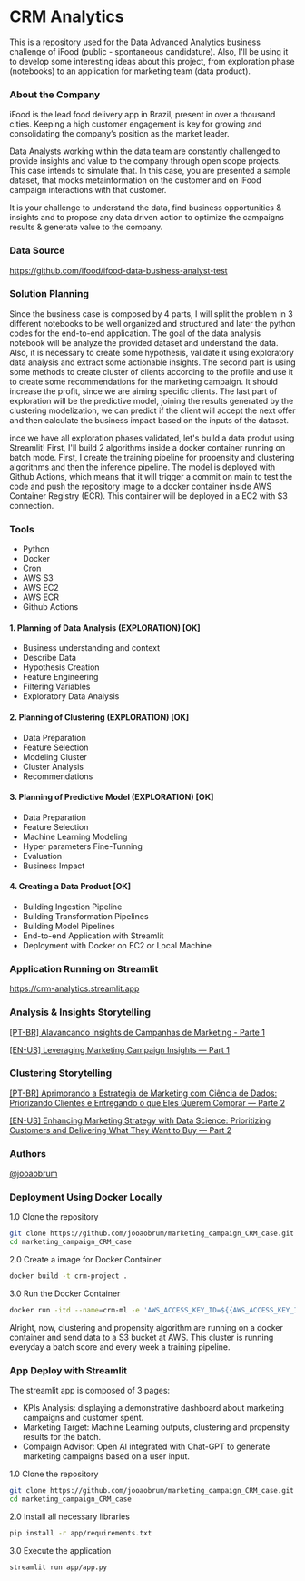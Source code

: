 #  CRM Analytics
This is a repository used for the Data Advanced Analytics business challenge of iFood (public - spontaneous candidature). Also, I'll be using it to develop some interesting ideas about this project, from exploration phase (notebooks) to an application for marketing team (data product).

### About the Company
iFood is the lead food delivery app in Brazil, present in over a thousand cities.
Keeping a high customer engagement is key for growing and consolidating the company’s
position as the market leader.

Data Analysts working within the data team are constantly challenged to provide insights and
value to the company through open scope projects. This case intends to simulate that.
In this case, you are presented a sample dataset, that mocks metainformation on the customer
and on iFood campaign interactions with that customer.

It is your challenge to understand the data, find business opportunities & insights and to propose
any data driven action to optimize the campaigns results & generate value to the company.

### Data Source 
https://github.com/ifood/ifood-data-business-analyst-test

 
### Solution Planning

Since the business case is composed by 4 parts, I will split the problem in 3 different notebooks to be well organized and structured and later the python codes for the end-to-end application. The goal of the data analysis notebook will be analyze the provided dataset and understand the data. Also,  it is necessary to create some hypothesis, validate it using exploratory data analysis and extract some actionable insights. The second part is using some methods to create cluster of clients according to the profile and use it to create some recommendations for the marketing campaign. It should increase the profit, since we are aiming specific clients. The last part of exploration will be the predictive model, joining the results generated by the clustering modelization, we can predict if the client will accept the next offer and then calculate the business impact based on the inputs of the dataset. 

ince we have all exploration phases validated, let's build a data produt using Streamlit! First, I'll build 2 algorithms inside a docker container running on batch mode. First, I create the training pipeline for propensity and clustering algorithms and then the inference pipeline. The model is deployed with Github Actions, which means that it will trigger a commit on main to test the code and push the repository image to a docker container inside AWS Container Registry (ECR). This container will be deployed in a EC2 with S3 connection.

### Tools
- Python
- Docker
- Cron
- AWS S3
- AWS EC2
- AWS ECR
- Github Actions


#### 1. Planning of Data Analysis (EXPLORATION) [OK] 
- Business understanding and context
- Describe Data
- Hypothesis Creation
- Feature Engineering
- Filtering Variables
- Exploratory Data Analysis

#### 2. Planning of Clustering (EXPLORATION) [OK] 
- Data Preparation
- Feature Selection
- Modeling Cluster
- Cluster Analysis
- Recommendations


#### 3. Planning of Predictive Model (EXPLORATION) [OK]
- Data Preparation
- Feature Selection
- Machine Learning Modeling
- Hyper parameters Fine-Tunning
- Evaluation
- Business Impact


#### 4. Creating a Data Product [OK]
- Building Ingestion Pipeline 
- Building Transformation Pipelines
- Building Model Pipelines
- End-to-end Application with Streamlit 
- Deployment with Docker on EC2 or Local Machine 


### Application Running on Streamlit
https://crm-analytics.streamlit.app

### Analysis & Insights Storytelling
[[PT-BR] Alavancando Insights de Campanhas de Marketing - Parte 1](https://medium.com/@indatawetrust.idwt/alavancando-insights-de-campanhas-de-marketing-com-an%C3%A1lise-explorat%C3%B3ria-e-shap-explainable-ai-207ae7e7b97c)


[[EN-US] Leveraging Marketing Campaign Insights — Part 1](https://medium.com/@indatawetrust.idwt/en-us-leveraging-marketing-campaigns-insights-with-exploratory-analysis-and-shap-explainable-942989a49f41)


### Clustering Storytelling
[[PT-BR] Aprimorando a Estratégia de Marketing com Ciência de Dados: Priorizando Clientes e Entregando o que Eles Querem Comprar — Parte 2](https://medium.com/@indatawetrust.idwt/pt-br-aprimorando-a-estrat%C3%A9gia-de-marketing-com-ci%C3%AAncia-de-dados-priorizando-clientes-e-1bf6bf654a10)

[[EN-US] Enhancing Marketing Strategy with Data Science: Prioritizing Customers and Delivering What They Want to Buy — Part 2](https://medium.com/@indatawetrust.idwt/enhancing-marketing-strategy-with-data-science-prioritizing-customers-and-delivering-what-they-b4cb32670a0f)

### Authors
 [@jooaobrum](https://linkedin.com/in/jooaobrum)

[def]: https://www.cora.com.br/blog/wp-content/uploads/2021/03/Imagem-Ifood-red-1.png

### Deployment Using Docker Locally
1.0 Clone the repository

```bash
git clone https://github.com/jooaobrum/marketing_campaign_CRM_case.git
cd marketing_campaign_CRM_case
```
2.0 Create a image for Docker Container
```bash
docker build -t crm-project .
```

3.0 Run the Docker Container
```bash
docker run -itd --name=crm-ml -e 'AWS_ACCESS_KEY_ID=${{AWS_ACCESS_KEY_ID }}' -e 'AWS_SECRET_ACCESS_KEY=${{AWS_SECRET_ACCESS_KEY }}' -e 'AWS_REGION=${{ secrets.AWS_REGION }}'  ${{AWS_ECR_LOGIN_URI}}/$ crm-project
```

Alright, now, clustering and propensity algorithm are running on a docker container and send data to a S3 bucket at AWS. This cluster is running everyday a batch score and every week a training pipeline.

### App Deploy with Streamlit

The streamlit app is composed of 3 pages:
- KPIs Analysis: displaying a demonstrative dashboard about marketing campaigns and customer spent.
- Marketing Target: Machine Learning outputs, clustering and propensity results for the batch.
- Compaign Advisor: Open AI integrated with Chat-GPT to generate marketing campaigns based on a user input.

1.0 Clone the repository 
```bash
git clone https://github.com/jooaobrum/marketing_campaign_CRM_case.git
cd marketing_campaign_CRM_case
```

2.0 Install all necessary libraries
```bash
pip install -r app/requirements.txt
```

3.0 Execute the application
```bash
streamlit run app/app.py
```








